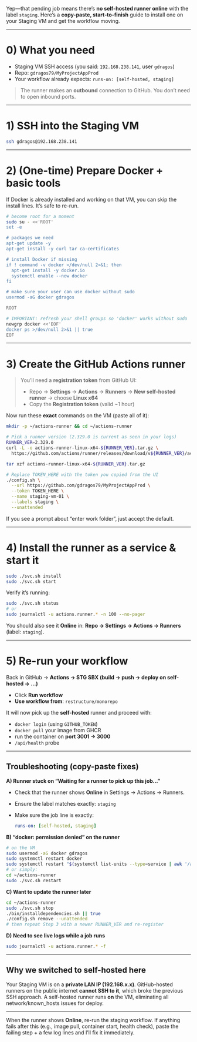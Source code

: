 Yep—that pending job means there’s **no self-hosted runner online** with the label `staging`. Here’s a **copy-paste, start-to-finish** guide to install one on your Staging VM and get the workflow moving.

---

# 0) What you need

* Staging VM SSH access (you said: `192.168.238.141`, user `gdragos`)
* Repo: `gdragos79/MyProjectAppProd`
* Your workflow already expects: `runs-on: [self-hosted, staging]`

> The runner makes an **outbound** connection to GitHub. You don’t need to open inbound ports.

---

# 1) SSH into the Staging VM

```bash
ssh gdragos@192.168.238.141
```

---

# 2) (One-time) Prepare Docker + basic tools

If Docker is already installed and working on that VM, you can skip the install lines. It’s safe to re-run.

```bash
# become root for a moment
sudo su - <<'ROOT'
set -e

# packages we need
apt-get update -y
apt-get install -y curl tar ca-certificates

# install Docker if missing
if ! command -v docker >/dev/null 2>&1; then
  apt-get install -y docker.io
  systemctl enable --now docker
fi

# make sure your user can use docker without sudo
usermod -aG docker gdragos

ROOT

# IMPORTANT: refresh your shell groups so 'docker' works without sudo
newgrp docker <<'EOF'
docker ps >/dev/null 2>&1 || true
EOF
```

---

# 3) Create the GitHub Actions runner

> You’ll need a **registration token** from GitHub UI:
>
> * Repo → **Settings** → **Actions** → **Runners** → **New self-hosted runner** → choose **Linux x64**
> * Copy the **Registration token** (valid ~1 hour)

Now run these **exact** commands on the VM (paste all of it):

```bash
mkdir -p ~/actions-runner && cd ~/actions-runner

# Pick a runner version (2.329.0 is current as seen in your logs)
RUNNER_VER=2.329.0
curl -L -o actions-runner-linux-x64-${RUNNER_VER}.tar.gz \
  https://github.com/actions/runner/releases/download/v${RUNNER_VER}/actions-runner-linux-x64-${RUNNER_VER}.tar.gz

tar xzf actions-runner-linux-x64-${RUNNER_VER}.tar.gz

# Replace TOKEN_HERE with the token you copied from the UI
./config.sh \
  --url https://github.com/gdragos79/MyProjectAppProd \
  --token TOKEN_HERE \
  --name staging-vm-01 \
  --labels staging \
  --unattended
```

If you see a prompt about “enter work folder”, just accept the default.

---

# 4) Install the runner as a service & start it

```bash
sudo ./svc.sh install
sudo ./svc.sh start
```

Verify it’s running:

```bash
sudo ./svc.sh status
# or
sudo journalctl -u actions.runner.* -n 100 --no-pager
```

You should also see it **Online** in:
**Repo → Settings → Actions → Runners** (label: `staging`).

---

# 5) Re-run your workflow

Back in GitHub → **Actions → STG SBX (build → push → deploy on self-hosted → …)**

* Click **Run workflow**
* **Use workflow from**: `restructure/monorepo`

It will now pick up the **self-hosted** runner and proceed with:

* `docker login` (using `GITHUB_TOKEN`)
* `docker pull` your image from GHCR
* run the container on **port 3001 → 3000**
* `/api/health` probe

---

## Troubleshooting (copy-paste fixes)

**A) Runner stuck on “Waiting for a runner to pick up this job…”**

* Check that the runner shows **Online** in Settings → Actions → Runners.
* Ensure the label matches exactly: `staging`
* Make sure the job line is exactly:

  ```yaml
  runs-on: [self-hosted, staging]
  ```

**B) “docker: permission denied” on the runner**

```bash
# on the VM
sudo usermod -aG docker gdragos
sudo systemctl restart docker
sudo systemctl restart "$(systemctl list-units --type=service | awk '/actions\.runner/ {print $1; exit}')"
# or simply:
cd ~/actions-runner
sudo ./svc.sh restart
```

**C) Want to update the runner later**

```bash
cd ~/actions-runner
sudo ./svc.sh stop
./bin/installdependencies.sh || true
./config.sh remove --unattended
# then repeat Step 3 with a newer RUNNER_VER and re-register
```

**D) Need to see live logs while a job runs**

```bash
sudo journalctl -u actions.runner.* -f
```

---

## Why we switched to self-hosted here

Your Staging VM is on a **private LAN IP (192.168.x.x)**. GitHub-hosted runners on the public internet **cannot SSH to it**, which broke the previous SSH approach. A self-hosted runner runs **on** the VM, eliminating all network/known_hosts issues for deploy.

---

When the runner shows **Online**, re-run the staging workflow. If anything fails after this (e.g., image pull, container start, health check), paste the failing step + a few log lines and I’ll fix it immediately.
